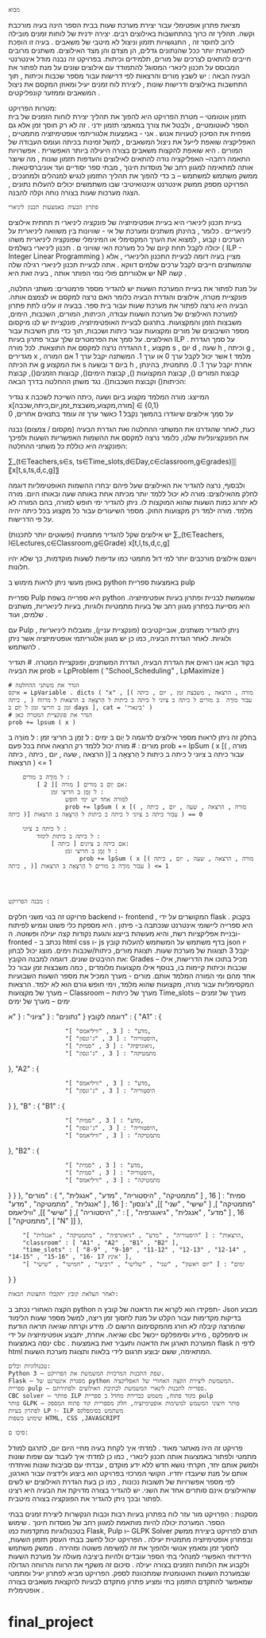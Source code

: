 























	מבוא 

מציאת פתרון אופטימלי עבור יצירת מערכת שעות בבית הספר הינה בעיה מורכבת וקשה. תהליך זה כרוך בהתחשבות באילוצים רבים. יצירה ידנית של לוחות זמנים מובילה לרוב לחוסר זה , התנגשויות תזמון וניצול לא מיטבי של משאבים . בעיה זו הופכת למאתגרת יותר ככל שהנתונים גדלים, הן מצדם והן מצד האילוצים. משתנים מרובים חייבים להתאים לצרכים של מורים, תלמידים וכיתות.
בפרויקט זה נבנה מודל אינטרנטי המבוסס על תכנון לינארי המסוגל להתמודד עם אילוצים שונים על מנת לפתור את הבעיה הבאה :
יש לשבץ  מורים והרצאות לפי דרישות עבור מספר שכבות וכיתות , תוך התחשבות באילוצים ודרישות שונות , ליצירת לוח זמנים יעיל ומאוזן המקסם את ניצול המשאבים וממזער קונפליקטים .
	

מטרות הפרויקט:  
	תזמון אוטומטי – מטרת הפרויקט היא להפוך את תהליך יצירת לוחות הזמנים של בית הספר לאוטומטיים , ולבטל את צורך במאמצי תזמון ידני . זה לא רק חוסך זמן אלא גם מפחית את הסיכון לטעויות אנוש .
	אני - באמצעות אלגוריתמי אופטימיזציה מתמטיים , האפליקציה שואפת לייעל את ניצול המשאבים , למשל זמינות בכיתה ועומס העבודה של המורים . היא שואפת להקצות משאבים בצורה היעילה ביותר האפשרית .
	אפשרויות התאמה רחבה– האפליקציה נודה להתאים לאילוצים והעדפות תזמון שונות , מה שיוצר אותה למתאימה למגוון רחב של מוסדות חינוך , מבתי ספר יסודיים ועד אוניברסיטאות .
	ממשק משתמש למשתמש – ב כדי להפוך את תהליך התזמון לנגיש למנהלים ולמחנכים , הפרויקט מספק ממשק אינטרנט אינטואיטיבי שבו משתמשים יכולים להעלות נתונים , הצגה מערכות שעות בצורה נוחה וקלה להבנה.   












	פתרון הבעיה באמצעות תכנון ליניארי
בעיית תכנון ליניארי היא בעיית אופטימיזציה של פונקציה ליניארי ת תחתית אילוצים ליניאריים . כלומר , בהינתן משתנים ומערכת של אי - שוויונות בין משוואה ליניארית על הערכים ו קבוע , למצוא את הערך המקסימלי או המינימלי שפונקציה ליניארית משהו יכולה לקבל תחת קיום של כל מערכת האי שוויוני ם .
תכנון ליניארי בשלמים ( ILP - Integer Linear Programming ) מציין בעיה דומה לבעיית התכנון הליניארי , אלא שהמשתנים חייבים לקבל ערכים שלמים דווקא . אתה לבעיית תכנון ליניארי רגילה שלה יש אלגוריתם פולי נומי הפותר אותה , בעיה זאת היא NP קשה . 
 
על מנת לפתור את בעיית המערכת השעות יש להגדיר מספר פרמטרים: משתני החלטה, פונקציית מטרה, אילוצים והגדרת הבעיה כלומר האם נרצה למקסם או לצמצם אותה.
הבעיה היא נרצה לפתור את מערכת שעות עבור בית ספר. בבעיה זו עלינו לתת פתרון למערכת האילוצים של מערכת השעות עבודה, הכיתות, המורים, השכבות, הימים, משבצות הזמן והמקצועות. בתרגום לבעיית האופטימיזציה, פונקציית יש לנו מיקסום מספר השיבוצים של מורים ומקצועות עבור כיתות ושכבות, תוך כדי מתן חשיבות עבור האילוצים.
על סמך את הפרמטרים שלך עבור פתרון בעיות ILP .
על סמך הגדרת ההגדרה נרצה למקסם את התוצאות.
לכל מורה t , מקצוע s , יום d , שעה h , וכיתה g , מגדירים x , אשר יכול לקבל ערך 0 או ערך 1. המשתנה יקבל ערך 1 אם המורה t מלמד את הכיתה g את המקצוע s ביום ד ובשעה h , אחרת יקבל ערך 1. 0.
מתמטית, בהינתן קבוצת המורים (), קבוצת המקצועות (), קבוצת הימים(), קבוצות הזמנים(), קבוצת הכיתות() וקבוצת השכבות().
נגד משתן ההחלטה בדרך הבאה:

נגדיר x המייצג: מורה המלמד מקצוע ביום ושעה ,כיתה השייכת לשכבה
x[מורה,מקצוע,משבצת_זמן,יום,כיתה,שכבה] ∈ {0,1}			
על סמך אילוצים שיוגדרו בהמשך נקבל 1 כאשר ערך זה עומד בתנאים אחרים, 0

כעת, לאחר שהגדרנו את המשתני ההחלטה ואת הגדרת הבעיה (מקסום / צמצום) נבנה את הפונקציונליות שלנו, כלומר נרצה למקסם את ההשמות האפשריות השעות ולפיכך הפונקציה היא כוללת כל משתני ההחלטה:

∑_(t∈Teachers,s∈s,   ts∈Time_slots,d∈Day,c∈classroom,g∈grades)▒〖x[t,s,ts,d,c,g]〗




ולבסוף, נרצה להגדיר את האילוצים שעל פיהם יבחרו ההשמות האופטימליות
דוגמה  לחלק מהאילוצים:
	מורה לא יכול ללמד יותר מכיתה אחת באותה שעה ובאותו היום.
	מורה לא יחרוג כמות השעות שהוא המוקצות לו.
	ניתן להגדיר ימי חופש למורה, בהם המורה לא מלמד.
	מורה ילמד רק מקצועות החוק.
	מספר השיעורים עבור כל מקצוע בכל כיתה יהיה על פי הדרישות.

יש אילוצים שקל להגדיר מתמטית (ופשוטים יותר לתכנות)
∑_(t∈Teachers,   l∈Lectures,c∈Classroom,g∈Grade) x[t,l,ts,d,c,g] 

וישנם אילוצים מורכבים יותר למי דול מתמטי כמו עדיפות לשעות מוקדמות, כך שלא יהיו חלונות.
























באופן מעשי ניתן לראות מימוש ב python באמצעות ספריית pulp

ספריית Pulp היא ספרייה בשפת python שמשמשת לבניית ופתרון בעיות אופטימיזציה. היא מסייעת בפתרון מגוון רחב של בעיות מתמטיות ולוגיות, בעיות ליניאריות, משתנים שלמים, ועוד .

עם Pulp , ניתן להגדיר משתנים, אובייקטיבים (פונקציית עניין), ומגבלות ליניאריות ולוגיות. לאחר הגדרת הבעיה, כמו כן יש מגוון אלגוריתמי אופטימיזציה אשר ניתן להשתמש .

בקוד הבא אנו רואים את הגדרת הבעיה, הגדרת המשתנים, ופונקציית המטרה.
     # תגדיר את הבעיה
    prob = LpProblem ( "School_Scheduling" , LpMaximize )
   
    # הגדר את משתני ההחלטה
    איקס = LpVariable . dicts ( "x" , [( מורה , הרצאה , משבצת זמן , יום , כיתה , כיתה ) עבור מוֹרֶה  ב מורים ל כיתה ב ציוני ל כיתה ב כיתות ל הַרצָאָה ב הרצאות ל מרווח זמן ב חריצי זמן ל יְוֹם ב days ], cat = 'בינארי' )
    # הגדר את פונקציית המטרה כאן
    prob += lpsum ( x )
    

בחלק זה ניתן לראות מספר אילוצים לדוגמה
    ל יְוֹם ב ימים :
        ל זְמַן  ב חריצי זמן :
            ל מוֹרֶה ב מורים :
                # מורה יכול ללמד רק הרצאה אחת בכל פעם
                prob += lpSum ( x [( מורה , הרצאה , שעה , יום , כיתה , כיתה )] עבור כיתה ב ציוני ל כיתה ב כיתות ל הַרצָאָה ב הרצאות ) <= 1

        ל מוֹרֶה ב מורים :
            אם יְוֹם ב מורים [ מורה ][ 2 ]:
                ל זְמַן ב חריצי זמן :
                    למורה אחד יש ימי חופש
                    prob += lpSum ( x [( מורה , הרצאה , שעה , יום , כיתה , כיתה )] עבור כיתה ב ציוני ל כיתה ב כיתות ל הַרצָאָה ב הרצאות ) == 0
    
        ל כיתה ב ציוני :
            ל כיתה ב כיתות לימוד :
                אם כיתה ב ציונים [ כיתה ]:
                    ל זְמַן ב חריצי זמן :
                        prob += lpSum ( x [( מורה , הרצאה , שעה , יום , כיתה , כיתה )] עבור מוֹרֶה ב מורים ל הַרצָאָה ב הרצאות ) <= 1




	מבנה הפרויקט :
פרויקט זה בנוי משני חלקים backend ו- frontend , המקושרים על ידי flask .
בקבוק היא ספרייה ליישומי אינטרנט שנכתבה ב- פיתון . היא מספקת כלי פשוט וגמיש לפיתוח ובניית אפליקציות רשת, והיא מעשהת בייצוג והגעת נקודות קצה יעילה ופשוטה.
ה- fronted - נכתב ב html css ו- js 
בדף משתמש על המשתמש להעלות קובץ json יו יקבל 3 תצוגות של מערכת שעות. תצוגת מורים, כיתות/שכבות וימים.
מוצג יכול לבחון את ההיבטים שונים.
דוגמה למבנה הקובץ:
Grades – מכיל בתוכו את הדרישות, אילו שכבות וכיתות קיימות בו, בנוסף אילו מקצועות מלומדים , כמה משבצות זמן עבור כל אחד מהם ומי המורה המלמד אותם.
מורים - מערך המכיל את מספר השעות השבועיות המקסימליות עבור מורה, מקצועות שהוא מלמד, וימי חופש גורם הוא לא ילמד.
הרצאות – מערך של מקצועות
Classroom – מערך של כיתות
Time_slots – מערך של זמנים
ימים – מערך של ימים






	












דוגמה לקובץ
{
    "נתונים" : {
        "ציוני" : {
            "א" : {
                "A1" : {

                    "מדע" : [ 3 , "וויליאמס" ],
                    "היסטוריה" : [ 3 , "ג'ונסון" ],
                    "גיאוגרפיה" : [ 3 , "סמית" ],
                    "מתמטיקה" : [ 3 , "ג'ונסון" ]
                    
},
                "A2" : {

                    "מדע" : [ 3 , "וויליאמס" ],
                    "היסטוריה" : [ 3 , "ג'ונסון" ]
}
},
            "B" : {
                "B1" : {

                    "מדע" : [ 3 , "סמית" ],
                    "היסטוריה" : [ 3 , "ג'ונסון" ],
                    "מתמטיקה" : [ 3 , "וויליאמס" ]

},
                "B2" : {

                    "מדע" : [ 3 , "סמית" ],
                    "היסטוריה" : [ 3 , "סמית" ],
                    "מתמטיקה" : [ 3 , "וויליאמס" ]
}
}
},
        "מורים" : {
            "סמית" : [ 16 , [ "מתמטיקה" , "היסטוריה" , "מדע" , "אנגלית" , "מתמטיקה" ], [ "שישי" , "שני" ]],
            "ג'ונסון" : [ 16 , [ "אנגלית" , "מתמטיקה" , "מדע" , "היסטוריה" ], [ "שישי" ]],
            "וויליאמס" : [ 16 , [ "מדע" , "אנגלית" , "גיאוגרפיה" , "מתמטיקה" ], [ "N" ]]
},
        
        "הרצאות" : [ "היסטוריה" , "מדע" , "גיאוגרפיה" , "מתמטיקה" , "אנגלית" ],
        "classroom" : [ "A1" , "A2" , "B1" , "B2" ],
        "time_slots" : [ "8-9" , "9-10" , "11-12" , "12-13" , "12-14" , "14-15" , "15-16" , "16- 17 אינץ' ],
        "ימים" : [ "יום ראשון" , "שני" , "שלישי" , "רביעי" , "חמישי" , "שישי" ]
}
}

	לאחר העלאת קובץ יתקבלו התצוגות הבאות:
 
 
 



הקצה האחורי נכתב ב python 
תפקידו הוא לקרוא את הדאטה של קובץ ה- Json מבצע בדיקות מקדימות עבור הקלט על מנת לחסוך זמן ריצה, למשל מספר שעות הלימוד שהמרצה קיבלה לא חורג מהמקסימום הרשום לו.
מידע וקרתה שגיאה תראה הודעת שגיאה.
אחרת, יתבצע אופטימיזציה על ידי cbc או סימפלקס , מידע וסימפלקס ייכשל ינסה באמצעות cbc .
המערכת תארגן את הדאטה ותעביר זאת באמצעות flask לדפי ה html המתאימה, ששם יבוצע תרגום לידי בלאות ותצוגת מערכת השעות.






























	טכנולוגיות וכלים:
	Python 3 – שפת התכנות המרכזית המשמשת את הפרויקט.
	Flask – מסגרת אינטרנט של python המשמשת ליצירת הקצה האחורי של האפליקציה.
	ספריית pulp – ספרייה לתכנות לינארי המשמשת לכתיבת האילוצים ולפתירתם.
	CBC solver – פוותר ILP בקוד פתוח, משמש כברירת מחדל ב ספריית pulp
	פותר GLPK – פותר חיצוני המשמש למשימות אופטימיזציה, חלק מספריית קוד פתוח המספק לפתרון בעיות LP ו- ILP משתמש בסימפלקס
	שימוש בשפות HTML, CSS ,JAVASCRIPT

	סיכו ם:
פרויקט זה היה מאתגר  מאוד . למדתי איך לקחת בעיה מחיי היום יום, לתרגם למודל מתמטי ולפתור באמצעות אותה תכנון לינארי , כמו כן למדתי איך לעבוד עם שפות שונות ולמשק אותם יחד, חקרתי נושא חדש ללא ידע מוקדם , עבדתי עם סביבות שונות ואיחדתי אותם על מנת שיעבדו יחדיו.
הקושי המרכזי בפרויקט הוא ביצוע ולידציה עבור הארגון, לפי מספר אפשרויות של תשובות נכונות , כמו כן בעת הגדרת האילוצים יש לשים שהאילוצים אינם סותרים אחד את השני.
יש להגדיר בצורה מדויקת את הבעיה היא רצינו לפתור ובכך ניתן להגדיר את הפונקציה בצורה מיטבית.

מסקנות :
	הפרויקט מור עזר לוח בפתרון בעיות רבות וכבות הנקשרות ליצירת זמנים בבתי הספר. המערכת יכולה להיות מותאמת למגוון רחב של מוסדות חינוך .
	שימוש בטכנולוגיות מתקדמות כמו Flask, Pulp ו– GLPK Solver תורם לפרויקט ביצירת ממשק ובפתרון אופטימיזציה מתמטית יעילה .
	הפרויקט יכול לחשב בבתי העסק תזמון השעות, לחסוך זמן ומאמץ אנושי ולהפוך את זה למשימה פשוטה ומהירה .
	ממשק משתמש הידידותי האפשרי למנהלי בתי הספר עובדים ולהיות ביציבה מעולה על מערכת השעות ולקבוע את הלוחות הזמנים בצורה יעילה .
סיכום זה משקף את הרווח והרווחה הגדולה שבמערכת השעות האוטומטית שמתכוונת לספק. הפרויקט מביא לפתרון יעיל ומתמטי שמאפשר להתקדם התזמון בתי ומציע פתרון מתקדם לבעיות להקצאת משאבים בצורה אופטימלית .
# final_project

